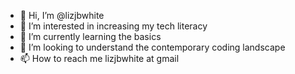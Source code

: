 - 👋 Hi, I’m @lizjbwhite
- 👀 I’m interested in increasing my tech literacy
- 🌱 I’m currently learning the basics
- 💞️ I’m looking to understand the contemporary coding landscape
- 📫 How to reach me lizjbwhite at gmail

<!---
lizjbwhite/lizjbwhite is a ✨ special ✨ repository because its `README.md` (this file) appears on your GitHub profile.
You can click the Preview link to take a look at your changes.
--->
